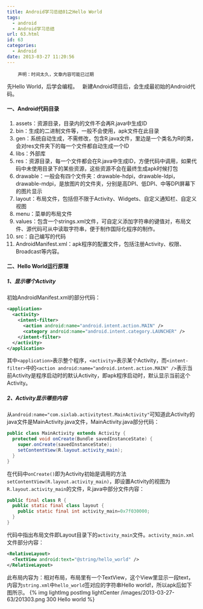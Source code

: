 ```yaml
---
title: Android学习总结01之Hello World
tags:
  - android
  - Android学习总结
url: 63.html
id: 63
categories:
  - Android
date: 2013-03-27 11:20:56
---
```


        声明：时间太久，文章内容可能已过期

先Hello World，后学会编程。   新建Android项目后，会生成最初始的Android代码。

#### 一、Android代码目录

1. assets：资源目录，目录内的文件不会再R.java中生成ID
2. bin：生成的二进制文件等，一般不会使用，apk文件在此目录
3. gen：系统自动生成，不需修改，包含R.java文件，里边是一个类名为R的类，会对res文件夹下的每一个文件都自动生成一个ID
4. libs：外部库
5. res：资源目录，每一个文件都会在R.java中生成ID，方便代码中调用，如果代码中未使用目录下的某些资源，这些资源不会在最终生成apk时候打包
6. drawable：一般会有四个文件夹：drawable-hdpi，drawable-ldpi，drawable-mdpi，是放图片的文件夹，分别是高DPI、低DPI、中等DPI屏幕下的图片显示
7. layout：布局文件，包括但不限于Activity、Widgets、自定义通知栏、自定义视图
8. menu：菜单的布局文件
9. values：包含一个strings.xml文件，可自定义添加字符串的键值对，布局文件、源代码可从中读取字符串，便于制作国际化程序的制作。
10. src：自己编写的代码
11. AndroidManifest.xml：apk程序的配置文件，包括注册Activity、权限、Broadcast等内容。

#### 二、Hello World运行原理

##### 1、显示哪个Activity

初始AndroidManifest.xml的部分代码：

```xml
<application>
  <activity>
    <intent-filter>
      <action android:name="android.intent.action.MAIN" />
      <category android:name="android.intent.category.LAUNCHER" />
    </intent-filter>
  </activity>
</application>
```

其中`<application>`表示整个程序，`<activity>`表示某个Activity，而`<intent-filter>`中的`<action android:name="android.intent.action.MAIN" />`表示当前Activity是程序启动时的默认Activity，即apk程序启动时，默认显示当前这个Activity。

##### 2、Activity显示哪些内容

从`android:name="com.sixlab.activitytest.MainActivity"`可知道此Activity的java文件是MainActivity.java文件，MainActivity.java部分代码：

```java
public class MainActivity extends Activity {
  protected void onCreate(Bundle savedInstanceState) {
    super.onCreate(savedInstanceState);
    setContentView(R.layout.activity_main);
  }
}
```

在代码中`onCreate()`即为Activity初始是调用的方法`setContentView(R.layout.activity_main)`，即设置Activity的视图为`R.layout.activity_main`的文件，R.java中部分文件内容：
```java
public final class R { 
  public static final class layout { 
    public static final int activity_main=0x7f030000;
  }
}
```

代码中指出布局文件即Layout目录下的`activity_main`文件。`activity_main.xml`文件部分内容：

```xml
<RelativeLayout>
  <TextView android:text="@string/hello_world" />
</RelativeLayout>
```

此布局内容为：相对布局，布局里有一个TextView，这个View里显示一段text，内容为`string.xml`中`hello_world`签对应的字符串Hello world!，所以apk后如下图所示。
{% img lightImg postImg lightCenter /images/2013-03-27-63/201303.png 300 Hello world %}